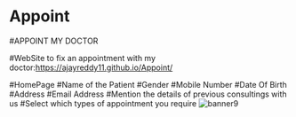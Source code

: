 # Appoint
#APPOINT MY DOCTOR

#WebSite to fix an appointment with my doctor:https://ajayreddy11.github.io/Appoint/

#HomePage
#Name of the Patient
#Gender
#Mobile Number
#Date Of Birth
#Address
#Email Address
#Mention the details of previous consultings with us
#Select which types of appointment you require
![banner9](https://user-images.githubusercontent.com/112370668/187184377-be3dc083-da92-4743-b26b-86e13f043939.jpg)
